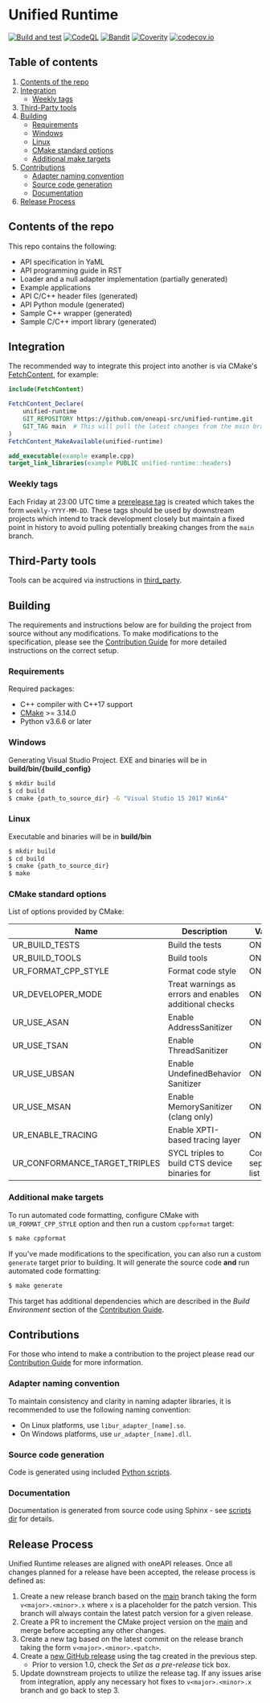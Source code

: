 # Unified Runtime

[![Build and test](https://github.com/oneapi-src/unified-runtime/actions/workflows/cmake.yml/badge.svg)](https://github.com/oneapi-src/unified-runtime/actions/workflows/cmake.yml)
[![CodeQL](https://github.com/oneapi-src/unified-runtime/actions/workflows/codeql.yml/badge.svg)](https://github.com/oneapi-src/unified-runtime/actions/workflows/codeql.yml)
[![Bandit](https://github.com/oneapi-src/unified-runtime/actions/workflows/bandit.yml/badge.svg)](https://github.com/oneapi-src/unified-runtime/actions/workflows/bandit.yml)
[![Coverity](https://scan.coverity.com/projects/28213/badge.svg)](https://scan.coverity.com/projects/oneapi-src-unified-runtime)
[![codecov.io](https://codecov.io/github/oneapi-src/unified-runtime/coverage.svg?branch=main)](https://codecov.io/github/oneapi-src/unified-runtime?branch=master)

<!-- TODO: add general description and purpose of the project -->

## Table of contents

1. [Contents of the repo](#contents-of-the-repo)
2. [Integration](#integration)
    - [Weekly tags](#weekly-tags)
3. [Third-Party tools](#third-party-tools)
4. [Building](#building)
    - [Requirements](#requirements)
    - [Windows](#windows)
    - [Linux](#linux)
    - [CMake standard options](#cmake-standard-options)
    - [Additional make targets](#additional-make-targets)
5. [Contributions](#contributions)
    - [Adapter naming convention](#adapter-naming-convention)
    - [Source code generation](#source-code-generation)
    - [Documentation](#documentation)
6. [Release Process](#release-process)

## Contents of the repo

This repo contains the following:

- API specification in YaML
- API programming guide in RST
- Loader and a null adapter implementation (partially generated)
- Example applications
- API C/C++ header files (generated)
- API Python module (generated)
- Sample C++ wrapper (generated)
- Sample C/C++ import library (generated)

## Integration

The recommended way to integrate this project into another is via CMake's
[FetchContent](https://cmake.org/cmake/help/latest/module/FetchContent.html),
for example:

```cmake
include(FetchContent)

FetchContent_Declare(
    unified-runtime
    GIT_REPOSITORY https://github.com/oneapi-src/unified-runtime.git
    GIT_TAG main  # This will pull the latest changes from the main branch.
)
FetchContent_MakeAvailable(unified-runtime)

add_executable(example example.cpp)
target_link_libraries(example PUBLIC unified-runtime::headers)
```

### Weekly tags

Each Friday at 23:00 UTC time a [prerelease
tag](https://github.com/oneapi-src/unified-runtime/releases) is created which
takes the form `weekly-YYYY-MM-DD`. These tags should be used by downstream
projects which intend to track development closely but maintain a fixed point in
history to avoid pulling potentially breaking changes from the `main` branch.

## Third-Party tools

Tools can be acquired via instructions in [third_party](/third_party/README.md).

## Building

The requirements and instructions below are for building the project from source
without any modifications. To make modifications to the specification, please
see the
[Contribution Guide](https://oneapi-src.github.io/unified-runtime/core/CONTRIB.html)
for more detailed instructions on the correct setup.

### Requirements

Required packages:
- C++ compiler with C++17 support
- [CMake](https://cmake.org/) >= 3.14.0
- Python v3.6.6 or later

### Windows

Generating Visual Studio Project. EXE and binaries will be in **build/bin/{build_config}**

```bash
$ mkdir build
$ cd build
$ cmake {path_to_source_dir} -G "Visual Studio 15 2017 Win64"
```

### Linux

Executable and binaries will be in **build/bin**

```bash
$ mkdir build
$ cd build
$ cmake {path_to_source_dir}
$ make
```

### CMake standard options

List of options provided by CMake:

| Name | Description | Values | Default |
| - | - | - | - |
| UR_BUILD_TESTS | Build the tests | ON/OFF | ON |
| UR_BUILD_TOOLS | Build tools | ON/OFF | ON |
| UR_FORMAT_CPP_STYLE | Format code style | ON/OFF | OFF |
| UR_DEVELOPER_MODE | Treat warnings as errors and enables additional checks | ON/OFF | OFF |
| UR_USE_ASAN | Enable AddressSanitizer | ON/OFF | OFF |
| UR_USE_TSAN | Enable ThreadSanitizer | ON/OFF | OFF |
| UR_USE_UBSAN | Enable UndefinedBehavior Sanitizer | ON/OFF | OFF |
| UR_USE_MSAN | Enable MemorySanitizer (clang only) | ON/OFF | OFF |
| UR_ENABLE_TRACING | Enable XPTI-based tracing layer | ON/OFF | OFF |
| UR_CONFORMANCE_TARGET_TRIPLES | SYCL triples to build CTS device binaries for | Comma-separated list | spir64 |

### Additional make targets

To run automated code formatting, configure CMake with `UR_FORMAT_CPP_STYLE` option
and then run a custom `cppformat` target:

```bash
$ make cppformat
```

If you've made modifications to the specification, you can also run
a custom `generate` target prior to building.
It will generate the source code **and** run automated code formatting:

```bash
$ make generate
```

This target has additional dependencies which are described in the *Build
Environment* section of the
[Contribution Guide](https://oneapi-src.github.io/unified-runtime/core/CONTRIB.html).

## Contributions

For those who intend to make a contribution to the project please read our
[Contribution Guide](https://oneapi-src.github.io/unified-runtime/core/CONTRIB.html)
for more information.

### Adapter naming convention

To maintain consistency and clarity in naming adapter libraries, it is recommended
to use the following naming convention:

* On Linux platforms, use `libur_adapter_[name].so`.
* On Windows platforms, use `ur_adapter_[name].dll`.

### Source code generation

Code is generated using included [Python scripts](/scripts/README.md).

### Documentation

Documentation is generated from source code using Sphinx -
see [scripts dir](/scripts/README.md) for details.

## Release Process

Unified Runtime releases are aligned with oneAPI releases. Once all changes
planned for a release have been accepted, the release process is defined as:

1. Create a new release branch based on the [main][main-branch] branch taking
   the form `v<major>.<minor>.x` where `x` is a placeholder for the patch
   version. This branch will always contain the latest patch version for a given
   release.
2. Create a PR to increment the CMake project version on the [main][main-branch]
   and merge before accepting any other changes.
3. Create a new tag based on the latest commit on the release branch taking the
   form `v<major>.<minor>.<patch>`.
4. Create a [new GitHub release][new-github-release] using the tag created in
   the previous step.
   * Prior to version 1.0, check the *Set as a pre-release* tick box.
5. Update downstream projects to utilize the release tag. If any issues arise
   from integration, apply any necessary hot fixes to `v<major>.<minor>.x`
   branch and go back to step 3.

[main-branch]: https://github.com/oneapi-src/unified-runtime/tree/main
[new-github-release]: https://github.com/oneapi-src/unified-runtime/releases/new
